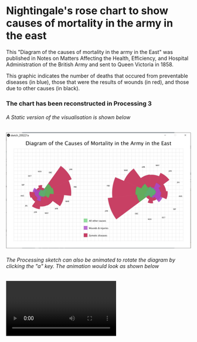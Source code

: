 # Nightingale's rose chart to show causes of mortality in the army in the east

This "Diagram of the causes of mortality in the army in the East" was published in Notes on Matters Affecting the Health, Efficiency, and Hospital Administration of the British Army and sent to Queen Victoria in 1858.

This graphic indicates the number of deaths that occured from preventable diseases (in blue), those that were the results of wounds (in red), and those due to other causes (in black).

### The chart has been reconstructed in Processing 3

###### A Static version of the visualisation is shown below
![Rose Chart Static Image](https://github.com/amittal-tcd/TCD-work/blob/master/Data%20Visualization/Nightingale's%20Rose%20Chart%20of%20Causes%20of%20Mortality/Nightangale's%20Rose.JPG)

###### The Processing sketch can also be animated to rotate the diagram by clicking the "a" key. The animation would look as shown below
![Rose Chart Video](https://github.com/amittal-tcd/TCD-work/blob/master/Data%20Visualization/Nightingale's%20Rose%20Chart%20of%20Causes%20of%20Mortality/Nightingale%20Animation.avi)
